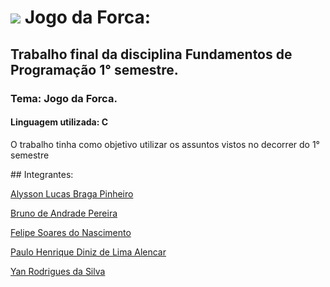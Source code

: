 # <img src="https://img.icons8.com/cotton/64/000000/computer.png"/> Jogo da Forca:
## Trabalho final da disciplina Fundamentos de Programação 1° semestre.
### Tema: Jogo da Forca.
#### Linguagem utilizada: C
<p> O trabalho tinha como objetivo utilizar os assuntos vistos no decorrer do 1° semestre </p>
## Integrantes: 
<p>
<a href="https://github.com/alyssonlcss">Alysson Lucas Braga Pinheiro</a>
</p>
<p>
<a href="https://github.com/BrunoAp1702">Bruno de Andrade Pereira</a>
</p>
<p>
<a href="https://github.com/flp-sn">Felipe Soares do Nascimento</a>
</p>
<p>
<a href="https://github.com/pauloh-alc">Paulo Henrique Diniz de Lima Alencar</a>
</p>
<a href="https://github.com/codeYann">Yan Rodrigues da Silva</a>


